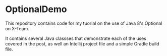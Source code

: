# OptionalDemo

This repository contains code for my tuorial on the use of Java 8's Optional on X-Team.

It contains several Java classses that demonstrate each of the uses covered in the post, as well an Intellij project file and a simple 
Gradle build file.

